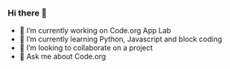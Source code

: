 ### Hi there 👋

<!--
**Pranitha26/Pranitha26** is a ✨ _special_ ✨ repository because its `README.md` (this file) appears on your GitHub profile.

Here are some ideas to get you started:
-->

- 🔭 I’m currently working on Code.org App Lab
- 🌱 I’m currently learning Python, Javascript and block coding
- 👯 I’m looking to collaborate on a project
- 💬 Ask me about Code.org


